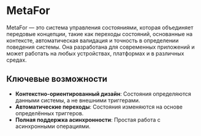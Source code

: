 # MetaFor

MetaFor — это система управления состояниями, которая объединяет передовые концепции, такие как переходы состояний, основанные на контексте, автоматическая валидация и точность в определении поведения
системы. Она разработана для современных приложений и может работать на любых устройствах, платформах и в различных средах.

## Ключевые возможности

- **Контекстно-ориентированный дизайн**: Состояния определяются данными системы, а не внешними триггерами.
- **Автоматические переходы**: Состояния изменяются на основе определённых триггеров.
- **Полная поддержка асинхронности**: Простая работа с асинхронными операциями.

